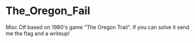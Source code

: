 # The_Oregon_Fail
Misc Ctf based on 1980's game "The Oregon Trail". If you can solve it send me the flag and a writeup!
